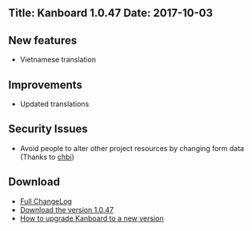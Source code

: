 Title: Kanboard 1.0.47
Date: 2017-10-03
---

New features
------------

* Vietnamese translation

Improvements
------------

* Updated translations

Security Issues
---------------

* Avoid people to alter other project resources by changing form data (Thanks to [chbi](https://chbi.eu/))

Download
--------

- [Full ChangeLog](https://github.com/kanboard/kanboard/blob/master/ChangeLog)
- [Download the version 1.0.47](https://kanboard.net/kanboard-1.0.47.zip)
- [How to upgrade Kanboard to a new version](https://kanboard.net/documentation/update)
